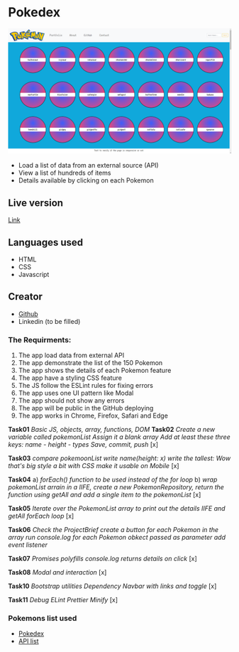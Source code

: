 # Pokedex

![screenshot](bg.png) 

- Load a list of data from an external source (API)
- View a list of hundreds of items
- Details available by clicking on each Pokemon
 
## Live version
[Link](https://cicciotazza.github.io/Pokemon-02/)

## Languages used
- HTML
- CSS
- Javascript

## Creator
-  [Github](https://github.com/cicciotazza)
- Linkedin (to be filled)

### The Requirments:
1. The app load data from external API
1. The app demonstrate the list of the 150 Pokemon
1. The app shows the details of each Pokemon feature
1. The app have a styling CSS feature
1. The JS follow the ESLint rules for fixing errors
1. The app uses one UI pattern like Modal 
1. The app should not show any errors
1. The app will be public in the GitHub deploying
1. The app works in Chrome, Firefox, Safari and Edge


**Task01**
*Basic JS, objects, array, functions, DOM*
**Task02**
*Create a new variable called pokemonList*
*Assign it a blank array*
*Add at least these three keys: name - height - types*
*Save, commit, push*
[x]

**Task03**
*compare pokemoonList*
*write name(height: x)*
*write the tallest: Wow that's big*
*style a bit with CSS*
*make it usable on Mobile*
[x]

**Task04**
a) *forEach() function to be used instead of the for loop*
b) *wrap pokemonList arrain in a IIFE, create a new PokemonRepository, return the function using getAll and add a single item to the pokemonList*
[x]

**Task05**
  *Iterate over the PokemonList array to print out the details*
  *IIFE and getAll*
  *forEach loop*
  [x]

  **Task06**
  *Check the ProjectBrief*
  *create a button for each Pokemon in the array*
  *run console.log for each Pokemon obkect passed as parameter*
  *add event listener*

  **Task07**
  *Promises*
  *polyfills*
  *console.log returns details on click*
  [x]

   **Task08**
  *Modal and interaction*
  [x]

  **Task10**
  *Bootstrap utilities*
  *Dependency*
  *Navbar with links and toggle*
  [x]

  **Task11**
  *Debug*
  *ELint*
  *Prettier*
  *Minify*
  [x]


### Pokemons list used
- [Pokedex](https://www.pokemon.com/us/pokedex/)
- [API list](https://pokeapi.co/api/v2/pokemon)